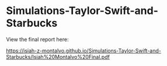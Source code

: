# Simulations-Taylor-Swift-and-Starbucks
View the final report here:

https://isiah-z-montalvo.github.io/Simulations-Taylor-Swift-and-Starbucks/Isiah%20Montalvo%20Final.pdf
